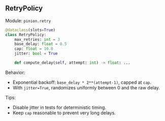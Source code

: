 ## RetryPolicy

Module: `pinion.retry`

```python
@dataclass(slots=True)
class RetryPolicy:
    max_retries: int = 3
    base_delay: float = 0.5
    cap: float = 10.0
    jitter: bool = True

    def compute_delay(self, attempt: int) -> float: ...
```

Behavior:

- Exponential backoff: `base_delay * 2**(attempt-1)`, capped at `cap`.
- With `jitter=True`, randomizes uniformly between 0 and the raw delay.

Tips:

- Disable jitter in tests for deterministic timing.
- Keep `cap` reasonable to prevent very long delays.


